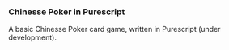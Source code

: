 ### Chinesse Poker in Purescript

A basic Chinesse Poker card game, written in Purescript (under development).